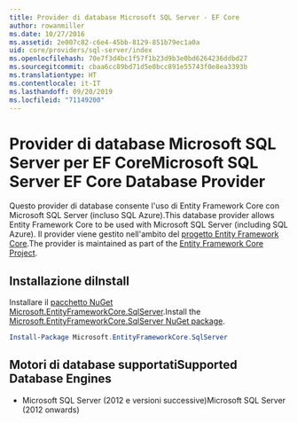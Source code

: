 ```yaml
---
title: Provider di database Microsoft SQL Server - EF Core
author: rowanmiller
ms.date: 10/27/2016
ms.assetid: 2e007c82-c6e4-45bb-8129-851b79ec1a0a
uid: core/providers/sql-server/index
ms.openlocfilehash: 70e7f3d4bc1f57f1b23d9b3e0bd6264236ddbd27
ms.sourcegitcommit: cbaa6cc89bd71d5e0bcc891e55743f0e8ea3393b
ms.translationtype: HT
ms.contentlocale: it-IT
ms.lasthandoff: 09/20/2019
ms.locfileid: "71149200"
---
```

# <a name="microsoft-sql-server-ef-core-database-provider"></a><span data-ttu-id="c6dc9-102">Provider di database Microsoft SQL Server per EF Core</span><span class="sxs-lookup"><span data-stu-id="c6dc9-102">Microsoft SQL Server EF Core Database Provider</span></span>

<span data-ttu-id="c6dc9-103">Questo provider di database consente l'uso di Entity Framework Core con Microsoft SQL Server (incluso SQL Azure).</span><span class="sxs-lookup"><span data-stu-id="c6dc9-103">This database provider allows Entity Framework Core to be used with Microsoft SQL Server (including SQL Azure).</span></span> <span data-ttu-id="c6dc9-104">Il provider viene gestito nell'ambito del [progetto Entity Framework Core](https://github.com/aspnet/EntityFrameworkCore).</span><span class="sxs-lookup"><span data-stu-id="c6dc9-104">The provider is maintained as part of the [Entity Framework Core Project](https://github.com/aspnet/EntityFrameworkCore).</span></span>

## <a name="install"></a><span data-ttu-id="c6dc9-105">Installazione di</span><span class="sxs-lookup"><span data-stu-id="c6dc9-105">Install</span></span>

<span data-ttu-id="c6dc9-106">Installare il [pacchetto NuGet Microsoft.EntityFrameworkCore.SqlServer](https://www.nuget.org/packages/Microsoft.EntityFrameworkCore.SqlServer/).</span><span class="sxs-lookup"><span data-stu-id="c6dc9-106">Install the [Microsoft.EntityFrameworkCore.SqlServer NuGet package](https://www.nuget.org/packages/Microsoft.EntityFrameworkCore.SqlServer/).</span></span>

``` powershell
Install-Package Microsoft.EntityFrameworkCore.SqlServer
```

## <a name="supported-database-engines"></a><span data-ttu-id="c6dc9-107">Motori di database supportati</span><span class="sxs-lookup"><span data-stu-id="c6dc9-107">Supported Database Engines</span></span>

* <span data-ttu-id="c6dc9-108">Microsoft SQL Server (2012 e versioni successive)</span><span class="sxs-lookup"><span data-stu-id="c6dc9-108">Microsoft SQL Server (2012 onwards)</span></span>
